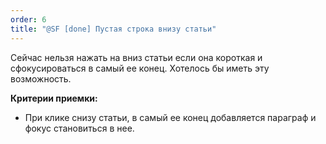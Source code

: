 ```yaml
---
order: 6
title: "@SF [done] Пустая строка внизу статьи"
---
```


Сейчас нельзя нажать на вниз статьи если она короткая и сфокусироваться в самый ее конец. Хотелось бы иметь эту возможность.

**Критерии приемки:**

-  При клике снизу статьи, в самый ее конец добавляется параграф и фокус становиться в нее.